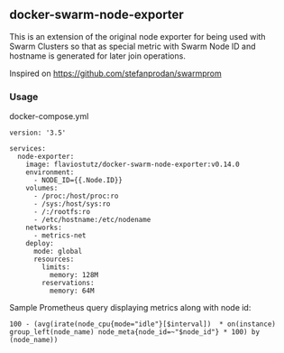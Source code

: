 ## docker-swarm-node-exporter

This is an extension of the original node exporter for being used with Swarm Clusters so that as special metric with Swarm Node ID and hostname is generated for later join operations.

Inspired on https://github.com/stefanprodan/swarmprom

### Usage
docker-compose.yml

```
version: '3.5'

services:
  node-exporter:
    image: flaviostutz/docker-swarm-node-exporter:v0.14.0
    environment:
      - NODE_ID={{.Node.ID}}
    volumes:
      - /proc:/host/proc:ro
      - /sys:/host/sys:ro
      - /:/rootfs:ro
      - /etc/hostname:/etc/nodename
    networks:
      - metrics-net
    deploy:
      mode: global
      resources:
        limits:
          memory: 128M
        reservations:
          memory: 64M
```

Sample Prometheus query displaying metrics along with node id:

```
100 - (avg(irate(node_cpu{mode="idle"}[$interval])  * on(instance) group_left(node_name) node_meta{node_id=~"$node_id"} * 100) by (node_name))
```
